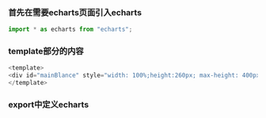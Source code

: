 ### 首先在需要echarts页面引入echarts  

```javascript
import * as echarts from "echarts";
```

### template部分的内容

```javascript
<template>
<div id="mainBlance" style="width: 100%;height:260px; max-height: 400px;">
</template>
```

### export中定义echarts  

```javascript
```
